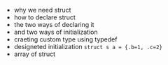 - why we need struct
- how to declare struct
- the two ways of declaring it
- and two ways of initialization
- craeting custom type using typedef
- designeted initialization `struct s a = {.b=1, .c=2}`
- array of struct
